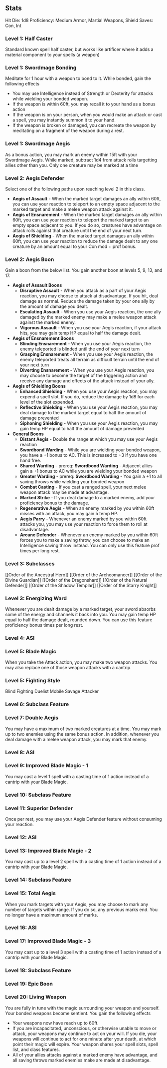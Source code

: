 ## Stats
Hit Die: 1d8
Proficiency: Medium Armor, Martial Weapons, Shield
Saves: Con, Int
### Level 1: Half Caster
Standard known spell half caster, but works like artificer where it adds a material component to your spells (a weapon)
### Level 1: Swordmage Bonding
Meditate for 1 hour with a weapon to bond to it. While bonded, gain the following effects
- You may use Intelligence instead of Strength or Dexterity for attacks while wielding your bonded weapon.
- If the weapon is within 60ft, you may recall it to your hand as a bonus action
- If the weapon is on your person, when you would make an attack or cast a spell, you may instantly summon it to your hand.
- If the weapon is broken or damaged, you can recreate the weapon by meditating on a fragment of the weapon during a rest.
### Level 1: Swordmage Aegis
As a bonus action, you may mark an enemy within 15ft with your Swordmage Aegis. While marked, subtract 1d4 from attack rolls targetting allies other than you. Only one creature may be marked at a time
### Level 2: Aegis Defender
Select one of the following paths upon reaching level 2 in this class.
- **Aegis of Assault** - When the marked target damages an ally within 60ft, you can use your reaction to teleport to an empty space adjacent to the marked target and make a melee weapon attack against it.
- **Aegis of Ensnarement** - When the marked target damages an ally within 60ft, you can use your reaction to teleport the marked target to an empty space adjacent to you. If you do so, creatures have advantage on attack rolls against that creature until the end of your next turn.
- **Aegis of Shielding** - When the marked target damages an ally within 60ft, you can use your reaction to reduce the damage dealt to any one creature by an amount equal to your Con mod + prof bonus.
### Level 2: Aegis Boon
Gain a boon from the below list. You gain another boon at levels 5, 9, 13, and 17.
- **Aegis of Assault Boons**
	- **Disruptive Assault** - When you attack as a part of your Aegis reaction, you may choose to attack at disadvantage. If you hit, deal damage as normal. Reduce the damage taken by your one ally by the amount of damage you dealt.
	- **Escalating Assault** - When you use your Aegis reaction, the one ally damaged by the marked enemy may make a melee weapon attack against the marked enemy.
	- **Vigorous Assault** - When you use your Aegis reaction, if your attack hits, you may gain temp HP equal to half the damage dealt.
- **Aegis of Ensnarement Boons**
	- **Blinding Ensnarement** - When you use your Aegis reaction, the enemy teleported is blinded until the end of your next turn
	- **Grasping Ensnarement** - When you use your Aegis reaction, the enemy teleported treats all terrain as difficult terrain until the end of your next turn
	- **Diverting Ensnarement** - When you use your Aegis reaction, you may choose to become the target of the triggering action and receive any damage and effects of the attack instead of your ally.
- **Aegis of Shielding Boons**
	- **Enhanced Shielding** - When you use your Aegis reaction, you may expend a spell slot. If you do, reduce the damage by 1d8 for each level of the slot expended.
	- **Reflective Shielding** - When you use your Aegis reaction, you may deal damage to the marked target equal to half the amount of damage prevented
	- **Siphoning Shielding** - When you use your Aegis reaction, you may gain temp HP equal to half the amount of damage prevented
- **General Boons**
	- **Distant Aegis** - Double the range at which you may use your Aegis reaction
	- **Swordbond Warding** - While you are wielding your bonded weapon, you have a +1 bonus to AC. This is increased to +3 if you have one hand free. 
	- **Shared Warding** - prereq: **Swordbond Warding** - Adjacent allies gain a +1 bonus to AC while you are wielding your bonded weapon
	- **Greater Warding** - prereq: **Swordbond Warding** - You gain a +1 to all saving throws while wielding your bonded weapon
	- **Combat Casting** - If you cast a ranged spell, your next melee weapon attack may be made at advantage. 
	- **Marked Strike** - If you deal damage to a marked enemy, add your proficiency bonus to the damage. 
	- **Regenerative Aegis** - When an enemy marked by you within 60ft misses with an attack, you may gain 5 temp HP.
	- **Aegis Parry** - Whenever an enemy marked by you within 60ft attacks you, you may use your reaction to force them to roll at disadvantage.
	- **Arcane Defender** - Whenever an enemy marked by you within 60ft forces you to make a saving throw, you can choose to make an Intelligence saving throw instead. You can only use this feature prof times per long rest.
### Level 3: Subclasses
[[Order of the Ancestral Hero]]
[[Order of the Archeomancer]]
[[Order of the Divine Guardian]]
[[Order of the Dragonshard]]
[[Order of the Natural Defender]]
[[Order of the Shadow Templar]]
[[Order of the Starry Knight]]
### Level 3: Energizing Ward
Whenever you are dealt damage by a marked target, your sword absorbs some of the energy and channels it back into you. You may gain temp HP equal to half the damage dealt, rounded down. You can use this feature proficiency bonus times per long rest.
### Level 4: ASI

### Level 5: Blade Magic
When you take the Attack action, you may make two weapon attacks. You may also replace one of those weapon attacks with a cantrip. 
### Level 5: Fighting Style
Blind Fighting
Duelist
Mobile
Savage Attacker
### Level 6: Subclass Feature

### Level 7: Double Aegis
You may have a maximum of two marked creatures at a time. You may mark up to two enemies using the same bonus action. In addition, whenever you deal damage with a melee weapon attack, you may mark that enemy.
### Level 8: ASI

### Level 9: Improved Blade Magic - 1
You may cast a level 1 spell with a casting time of 1 action instead of a cantrip with your Blade Magic.
### Level 10: Subclass Feature

### Level 11: Superior Defender
Once per rest, you may use your Aegis Defender feature without consuming your reaction. 
### Level 12: ASI

### Level 13: Improved Blade Magic - 2
You may cast up to a level 2 spell with a casting time of 1 action instead of a cantrip with your Blade Magic.
### Level 14: Subclass Feature

### Level 15: Total Aegis
When you mark targets with your Aegis, you may choose to mark any number of targets within range. If you do so, any previous marks end. You no longer have a maximum amount of marks. 
### Level 16: ASI

### Level 17: Improved Blade Magic - 3
You may cast up to a level 3 spell with a casting time of 1 action instead of a cantrip with your Blade Magic.
### Level 18: Subclass Feature
### Level 19: Epic Boon

### Level 20: Living Weapon
You are fully in tune with the magic surrounding your weapon and yourself. Your bonded weapons become sentient. You gain the following effects
- Your weapons now have reach up to 60ft.
- If you are incapacitated, unconscious, or otherwise unable to move or attack, your weapons may continue to act on your will. If you die, your weapons will continue to act for one minute after your death, at which point their magic will expire. Your weapon shares your spell slots, spell list, and class features. 
- All of your allies attacks against a marked enemy have advantage, and all saving throws marked enemies make are made at disadvantage.